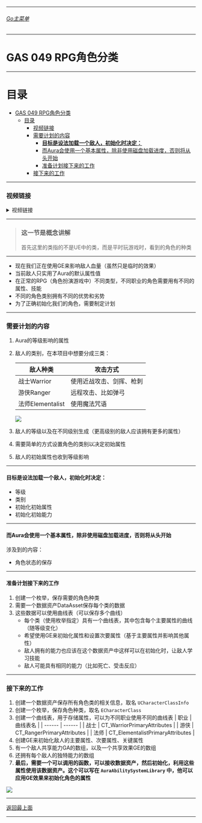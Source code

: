 ___________________________________________________________________________________________
###### [Go主菜单](../MainMenu.md)
___________________________________________________________________________________________

# GAS 049 RPG角色分类

___________________________________________________________________________________________


# 目录


- [GAS 049 RPG角色分类](#gas-049-rpg角色分类)
	- [目录](#目录)
		- [视频链接](#视频链接)
		- [需要计划的内容](#需要计划的内容)
			- [**目标是设法加载一个敌人，初始化时决定：**](#目标是设法加载一个敌人初始化时决定)
			- [而Aura会使用一个基本属性，除非使用磁盘加载进度，否则将从头开始](#而aura会使用一个基本属性除非使用磁盘加载进度否则将从头开始)
			- [准备计划接下来的工作](#准备计划接下来的工作)
		- [接下来的工作](#接下来的工作)


___________________________________________________________________________________________

### 视频链接

<details>
<summary>视频链接</summary>

[1. RPG Character Classes_哔哩哔哩_bilibili](https://www.bilibili.com/video/BV1JD421E7yC?p=125&vd_source=9e1e64122d802b4f7ab37bd325a89e6c)

</details>

___________________________________________________________________________________________

> ### 这一节是概念讲解
> 首先这里的类指的不是UE中的类，而是平时玩游戏时，看到的角色的种类
___________________________________________________________________________________________

- 现在我们正在使用GE来影响敌人血量（虽然只是临时的效果）
- 当前敌人只实用了Aura的默认属性值
- 在正常的RPG（角色扮演游戏中）不同类型，不同职业的角色需要用有不同的属性、技能
- 不同的角色类别拥有不同的优势和劣势
- 为了正确初始化我们的角色，需要制定计划

___________________________________________________________________________________________

### 需要计划的内容

1. Aura的等级影响的属性
2. 敌人的类别，在本项目中想要分成三类：

	 | 敌人种类 | 攻击方式 | 
	 | -------- | -------- | 
	 | 战士Warrior | 使用近战攻击、剑挥、枪刺 | 
	 | 游侠Ranger | 远程攻击、比如弹弓 | 
	 | 法师Elementalist | 使用魔法咒语 | 
	
	![](.Image/GAS_049/1.png)
3. 敌人的等级以及在不同级别生成（更高级别的敌人应该拥有更多的属性）
4. 需要简单的方式设置角色的类别以决定初始属性
5. 敌人的初始属性也收到等级影响

___________________________________________________________________________________________
#### **目标是设法加载一个敌人，初始化时决定：**

- 等级
- 类别
- 初始化初始属性
- 初始化初始能力

___________________________________________________________________________________________
#### 而Aura会使用一个基本属性，除非使用磁盘加载进度，否则将从头开始

涉及到的内容：

- 角色状态的保存

___________________________________________________________________________________________
#### 准备计划接下来的工作

1. 创建一个枚举，保存需要的角色种类
2. 需要一个数据资产DataAsset保存每个类的数据
3. 这些数据可以使用曲线表（可以保存多个曲线）
	- 每个类（使用枚举指定）具有一个曲线表，其中包含每个主要属性的曲线（随等级变化）
	- 希望使用GE来初始化属性和设置次要属性（基于主要属性并影响其他属性）
	- 敌人拥有的能力也应该在这个数据资产中这样可以在初始化时，让敌人学习技能
	- 敌人可能具有相同的能力（比如死亡、受击反应）

___________________________________________________________________________________________

### 接下来的工作

1. 创建一个数据资产保存所有角色类的相关信息，取名 `UCharacterClassInfo` 
2. 创建一个枚举，保存角色种类，取名 `ECharacterClass` 
3. 创建一个曲线表，用于存储属性，可以为不同职业使用不同的曲线表
	| 职业 | 曲线表名 |
	| ------ | ------ |
	| 战士 | CT_WarriorPrimaryAttributes |
	| 游侠 | CT_RangerPrimaryAttributes |
	| 法师 | CT_ElementalistPrimaryAttributes |
4. 创建GE来初始化敌人的主要属性、次要属性、关键属性
5. 有一个敌人共享能力GA的数组，以及一个共享效果GE的数组
6. 还拥有每个敌人的独特能力的数组
7. **最后，需要一个可以调用的函数，可以接收数据资产，然后初始化，利用这些属性使用该数据资产。这个可以写在 `AuraAbilitySystemLibrary` 中，他可以应用GE效果来初始化角色的属性**

![](.Image/GAS_049/2.png)


___________________________________________________________________________________________

[返回最上面](#Go主菜单)

___________________________________________________________________________________________